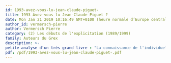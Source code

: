 ```yaml
---
id: 1993-avez-vous-lu-jean-claude-piguet-
title: 1993 Avez-vous lu Jean-Claude Piguet ?
date: Mon Jan 21 2019 10:16:49 GMT+0100 (heure normale d’Europe centrale)
author_id: vermersch-pierre
author: Vermersch Pierre
category: (2) Les débuts de l'explicitation (1989/1999)
family: Auteurs du Grex
description: >-
petite analyse d'un très grand livre : "La connaissance de l'individuel et la logique du réalisme" 1975, Neuchatel, A la Baconniére. publié dans le n° 13 de Expliciter en 1993. 
pdf: /pdf/1993-avez-vous-lu-jean-claude-piguet-.pdf
---
```

